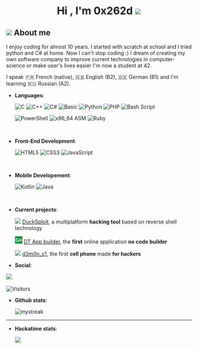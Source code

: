 <h1 align="center"><b>Hi , I'm 0x262d </b><img src="https://media.giphy.com/media/hvRJCLFzcasrR4ia7z/giphy.gif" width="35"></h1>

## <picture><img src ="https://github.com/canarddu38/canarddu38/assets/71982379/d434f0bd-bd1b-4ace-ad69-7bd7060b14be" width = 50px></picture> **About me**

I enjoy coding for almost 10 years. I started with scratch at school and I tried python and C# at home. Now I can't stop coding :)
I dream of creating my own software company to improve current technologies in computer-science or make user's lives easier
I'm now a student at 42.

I speak :fr: French (native), :uk: English (B2), :de: German (B1) and I'm learning :ru: Russian (A2).
   
- **Languages**:

    ![C](https://img.shields.io/badge/c-%2300599C.svg?style=for-the-badge&logo=c&logoColor=white)
    ![C++](https://img.shields.io/badge/c++-%2300599C.svg?style=for-the-badge&logo=c%2B%2B&logoColor=white)
    ![C#](https://img.shields.io/badge/c%23%20-%2302571e.svg?style=for-the-badge&logo=csharp&logoColor=white)
    ![Basic](https://img.shields.io/badge/Basic%20-%2311635b.svg?style=for-the-badge&logo=Bricks%2B%2B&logoColor=white)
    ![Python](https://img.shields.io/badge/Python%20-%2314354C.svg?style=for-the-badge&logo=python&logoColor=white)
    ![PHP](https://img.shields.io/badge/php-%23777BB4.svg?style=for-the-badge&logo=php&logoColor=white)
    ![Bash Script](https://img.shields.io/badge/bash_script-%23121011.svg?style=for-the-badge&logo=gnu-bash&logoColor=white)
  </br>
    
    ![PowerShell](https://img.shields.io/badge/PowerShell-%235391FE.svg?style=for-the-badge&logo=powershell&logoColor=white)
    ![x86_64 ASM](https://img.shields.io/badge/x86_64%20asm%20-%238a6df2.svg?style=for-the-badge&logo=x64&logoColor=white)
    ![Ruby](https://img.shields.io/badge/ruby-%23CC342D.svg?style=for-the-badge&logo=ruby&logoColor=white)
    
<br>   
    
- **Front-End Development**:

   ![HTML5](https://img.shields.io/badge/html5-%23E34F26.svg?style=for-the-badge&logo=html5&logoColor=white)
   ![CSS3](https://img.shields.io/badge/css3-%231572B6.svg?style=for-the-badge&logo=css3&logoColor=white)
   ![JavaScript](https://img.shields.io/badge/javascript-%23323330.svg?style=for-the-badge&logo=javascript&logoColor=%23F7DF1E)

<br>

- **Mobile Developement**:

   ![Kotlin](https://img.shields.io/badge/kotlin-%237F52FF.svg?style=for-the-badge&logo=kotlin&logoColor=white)
   ![Java](https://img.shields.io/badge/java-%23ED8B00.svg?style=for-the-badge&logo=openjdk&logoColor=white)

<br>



- **Current projects**:

   <picture><img src ="https://raw.githubusercontent.com/canarddu38/DUCKSPLOIT/root/images/icon-nobg.png" width = 20px></picture> <a href="https://github.com/canarddu38/DUCKSPLOIT">DuckSploit</a>, a multiplatform **hacking tool** based on reverse shell technology

   <picture><img src ="https://github.com/4RE5Team/dtappbuilder/blob/main/favicon.png?raw=true" width = 20px></picture> <a href="https://github.com/4RE5Team/dtappbuilder">DT App builder</a>, the **first** online application **no code builder**

   <picture><img src ="https://avatars.githubusercontent.com/u/136185636?s=48&v=4" width = 20px></picture> <a href="https://github.com/d3m0n-project/d3m0n_c1">d3m0n_c1</a>, the first **cell phone** made **for hackers**


- **Social**:

 <a href="https://app.hackthebox.com/profile/1054071">
  <img src="https://img.shields.io/badge/Join%20me%20on%20Hackthebox%20-%239fef00.svg?style=for-the-badge&logo=x64&logoColor=white">
</a>

![Visitors](https://komarev.com/ghpvc/?username=canarddu38&color=red&style=for-the-badge)


- **Github stats**: 
 
   <img src="https://github-readme-streak-stats.herokuapp.com/?user=canarddu38&theme=tokyonight" alt="mystreak"/>

-----

- **Hackatime stats**:
  
  <img src="https://github-readme-stats.hackclub.dev/api/wakatime?username=7065&api_domain=hackatime.hackclub.com&theme=dracula&custom_title=Hackatime+Stats&layout=compact&cache_seconds=0&langs_count=8">
